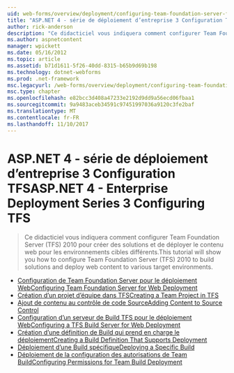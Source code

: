 ```yaml
---
uid: web-forms/overview/deployment/configuring-team-foundation-server-for-web-deployment/index
title: "ASP.NET 4 - série de déploiement d’entreprise 3 Configuration TFS | Documents Microsoft"
author: rick-anderson
description: "Ce didacticiel vous indiquera comment configurer Team Foundation Server (TFS) 2010 pour créer des solutions et de déployer le contenu web pour les environnements cibles différents."
ms.author: aspnetcontent
manager: wpickett
ms.date: 05/16/2012
ms.topic: article
ms.assetid: b71d1611-5f26-40dd-8315-b65b9d69b198
ms.technology: dotnet-webforms
ms.prod: .net-framework
msc.legacyurl: /web-forms/overview/deployment/configuring-team-foundation-server-for-web-deployment
msc.type: chapter
ms.openlocfilehash: e82bcc3d408a47233e2192d9dd9a56ecd06fbaa1
ms.sourcegitcommit: 9a9483aceb34591c97451997036a9120c3fe2baf
ms.translationtype: MT
ms.contentlocale: fr-FR
ms.lasthandoff: 11/10/2017
---
```

<a name="aspnet-4---enterprise-deployment-series-3-configuring-tfs"></a><span data-ttu-id="49a90-103">ASP.NET 4 - série de déploiement d’entreprise 3 Configuration TFS</span><span class="sxs-lookup"><span data-stu-id="49a90-103">ASP.NET 4 - Enterprise Deployment Series 3 Configuring TFS</span></span>
====================
> <span data-ttu-id="49a90-104">Ce didacticiel vous indiquera comment configurer Team Foundation Server (TFS) 2010 pour créer des solutions et de déployer le contenu web pour les environnements cibles différents.</span><span class="sxs-lookup"><span data-stu-id="49a90-104">This tutorial will show you how to configure Team Foundation Server (TFS) 2010 to build solutions and deploy web content to various target environments.</span></span>


- [<span data-ttu-id="49a90-105">Configuration de Team Foundation Server pour le déploiement Web</span><span class="sxs-lookup"><span data-stu-id="49a90-105">Configuring Team Foundation Server for Web Deployment</span></span>](configuring-team-foundation-server-for-web-deployment.md)
- [<span data-ttu-id="49a90-106">Création d’un projet d’équipe dans TFS</span><span class="sxs-lookup"><span data-stu-id="49a90-106">Creating a Team Project in TFS</span></span>](creating-a-team-project-in-tfs.md)
- [<span data-ttu-id="49a90-107">Ajout de contenu au contrôle de code Source</span><span class="sxs-lookup"><span data-stu-id="49a90-107">Adding Content to Source Control</span></span>](adding-content-to-source-control.md)
- [<span data-ttu-id="49a90-108">Configuration d’un serveur de Build TFS pour le déploiement Web</span><span class="sxs-lookup"><span data-stu-id="49a90-108">Configuring a TFS Build Server for Web Deployment</span></span>](configuring-a-tfs-build-server-for-web-deployment.md)
- [<span data-ttu-id="49a90-109">Création d’une définition de Build qui prend en charge le déploiement</span><span class="sxs-lookup"><span data-stu-id="49a90-109">Creating a Build Definition That Supports Deployment</span></span>](creating-a-build-definition-that-supports-deployment.md)
- [<span data-ttu-id="49a90-110">Déploiement d’une Build spécifique</span><span class="sxs-lookup"><span data-stu-id="49a90-110">Deploying a Specific Build</span></span>](deploying-a-specific-build.md)
- [<span data-ttu-id="49a90-111">Déploiement de la configuration des autorisations de Team Build</span><span class="sxs-lookup"><span data-stu-id="49a90-111">Configuring Permissions for Team Build Deployment</span></span>](configuring-permissions-for-team-build-deployment.md)
